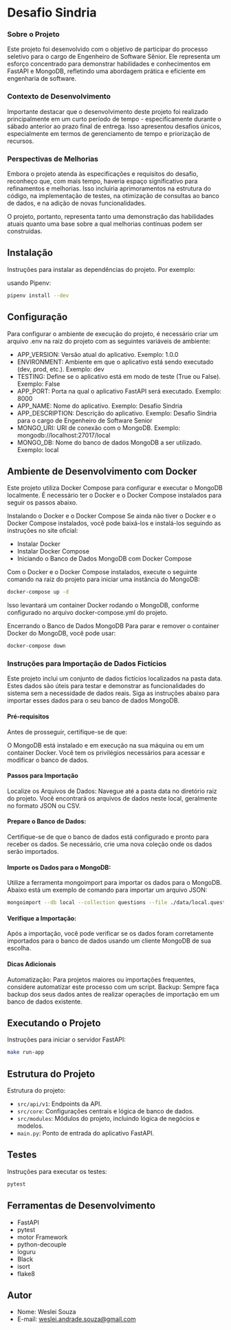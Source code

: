 # Desafio Sindria

### Sobre o Projeto
Este projeto foi desenvolvido com o objetivo de participar do processo seletivo para o cargo de Engenheiro de Software Sênior. Ele representa um esforço concentrado para demonstrar habilidades e conhecimentos em FastAPI e MongoDB, refletindo uma abordagem prática e eficiente em engenharia de software.

### Contexto de Desenvolvimento
Importante destacar que o desenvolvimento deste projeto foi realizado principalmente em um curto período de tempo - especificamente durante o sábado anterior ao prazo final de entrega. Isso apresentou desafios únicos, especialmente em termos de gerenciamento de tempo e priorização de recursos.

### Perspectivas de Melhorias
Embora o projeto atenda às especificações e requisitos do desafio, reconheço que, com mais tempo, haveria espaço significativo para refinamentos e melhorias. Isso incluiria aprimoramentos na estrutura do código, na implementação de testes, na otimização de consultas ao banco de dados, e na adição de novas funcionalidades.

O projeto, portanto, representa tanto uma demonstração das habilidades atuais quanto uma base sobre a qual melhorias contínuas podem ser construídas.

## Instalação

Instruções para instalar as dependências do projeto. Por exemplo:

usando Pipenv:

```bash
pipenv install --dev
```

## Configuração

Para configurar o ambiente de execução do projeto, é necessário criar um arquivo .env na raiz do projeto com as seguintes variáveis de ambiente:

 - APP_VERSION: Versão atual do aplicativo. Exemplo: 1.0.0
 - ENVIRONMENT: Ambiente em que o aplicativo está sendo executado (dev, prod, etc.). Exemplo: dev
 - TESTING: Define se o aplicativo está em modo de teste (True ou False). Exemplo: False
 - APP_PORT: Porta na qual o aplicativo FastAPI será executado. Exemplo: 8000
 - APP_NAME: Nome do aplicativo. Exemplo: Desafio Sindria
 - APP_DESCRIPTION: Descrição do aplicativo. Exemplo: Desafio Sindria para o cargo de Engenheiro de Software Senior
 - MONGO_URI: URI de conexão com o MongoDB. Exemplo: mongodb://localhost:27017/local
 - MONGO_DB: Nome do banco de dados MongoDB a ser utilizado. Exemplo: local


## Ambiente de Desenvolvimento com Docker
Este projeto utiliza Docker Compose para configurar e executar o MongoDB localmente. É necessário ter o Docker e o Docker Compose instalados para seguir os passos abaixo.

Instalando o Docker e o Docker Compose
Se ainda não tiver o Docker e o Docker Compose instalados, você pode baixá-los e instalá-los seguindo as instruções no site oficial:

 - Instalar Docker
 - Instalar Docker Compose
 - Iniciando o Banco de Dados MongoDB com Docker Compose

Com o Docker e o Docker Compose instalados, execute o seguinte comando na raiz do projeto para iniciar uma instância do MongoDB:

```bash
docker-compose up -d
```

Isso levantará um container Docker rodando o MongoDB, conforme configurado no arquivo docker-compose.yml do projeto.

Encerrando o Banco de Dados MongoDB
Para parar e remover o container Docker do MongoDB, você pode usar:

```bash
docker-compose down
```

### Instruções para Importação de Dados Fictícios
Este projeto inclui um conjunto de dados fictícios localizados na pasta data. Estes dados são úteis para testar e demonstrar as funcionalidades do sistema sem a necessidade de dados reais. Siga as instruções abaixo para importar esses dados para o seu banco de dados MongoDB.

#### Pré-requisitos
Antes de prosseguir, certifique-se de que:

O MongoDB está instalado e em execução na sua máquina ou em um container Docker.
Você tem os privilégios necessários para acessar e modificar o banco de dados.
#### Passos para Importação
Localize os Arquivos de Dados: Navegue até a pasta data no diretório raiz do projeto. Você encontrará os arquivos de dados neste local, geralmente no formato JSON ou CSV.

#### Prepare o Banco de Dados: 
Certifique-se de que o banco de dados está configurado e pronto para receber os dados. Se necessário, crie uma nova coleção onde os dados serão importados.

#### Importe os Dados para o MongoDB: 
Utilize a ferramenta mongoimport para importar os dados para o MongoDB. 
Abaixo está um exemplo de comando para importar um arquivo JSON:

```bash
mongoimport --db local --collection questions --file ./data/local.questions.json
```
#### Verifique a Importação: 
Após a importação, você pode verificar se os dados foram corretamente importados para o banco de dados usando um cliente MongoDB de sua escolha.

#### Dicas Adicionais
Automatização: Para projetos maiores ou importações frequentes, considere automatizar este processo com um script.
Backup: Sempre faça backup dos seus dados antes de realizar operações de importação em um banco de dados existente.


## Executando o Projeto

Instruções para iniciar o servidor FastAPI:

```bash
make run-app
```

## Estrutura do Projeto

Estrutura do projeto:

- `src/api/v1`: Endpoints da API.
- `src/core`: Configurações centrais e lógica de banco de dados.
- `src/modules`: Módulos do projeto, incluindo lógica de negócios e modelos.
- `main.py`: Ponto de entrada do aplicativo FastAPI.

## Testes

Instruções para executar os testes:

```bash
pytest
```

## Ferramentas de Desenvolvimento

- FastAPI
- pytest
- motor Framework
- python-decouple
- loguru
- Black
- isort
- flake8

## Autor

- Nome: Weslei Souza
- E-mail: weslei.andrade.souza@gmail.com
